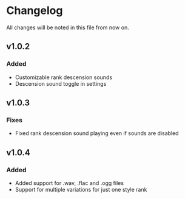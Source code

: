 # Changelog

All changes will be noted in this file from now on.

## v1.0.2

### Added
- Customizable rank descension sounds
- Descension sound toggle in settings

## v1.0.3

### Fixes
- Fixed rank descension sound playing even if sounds are disabled

## v1.0.4

### Added
- Added support for .wav, .flac and .ogg files
- Support for multiple variations for just one style rank
